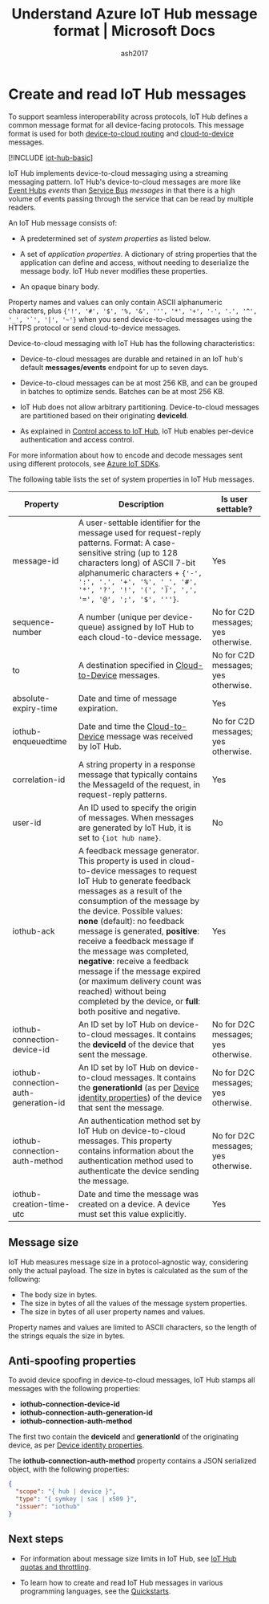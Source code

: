 ﻿---
title: Understand Azure IoT Hub message format | Microsoft Docs
description: Developer guide - describes the format and expected content of IoT Hub messages.
author: ash2017
manager: briz
ms.service: iot-hub
services: iot-hub
ms.topic: conceptual
ms.date: 08/13/2018
ms.author: asrastog
---

# Create and read IoT Hub messages

To support seamless interoperability across protocols, IoT Hub defines a common message format for all device-facing protocols. This message format is used for both [device-to-cloud routing](iot-hub-devguide-messages-d2c.md) and [cloud-to-device](iot-hub-devguide-messages-c2d.md) messages. 

[!INCLUDE [iot-hub-basic](../../includes/iot-hub-basic-partial.md)]

IoT Hub implements device-to-cloud messaging using a streaming messaging pattern. IoT Hub's device-to-cloud messages are more like [Event Hubs](/azure/event-hubs/) *events* than [Service Bus](/azure/service-bus-messaging/) *messages* in that there is a high volume of events passing through the service that can be read by multiple readers.

An IoT Hub message consists of:

* A predetermined set of *system properties* as listed below.

* A set of *application properties*. A dictionary of string properties that the application can define and access, without needing to deserialize the message body. IoT Hub never modifies these properties.

* An opaque binary body.

Property names and values can only contain ASCII alphanumeric characters, plus ``{'!', '#', '$', '%, '&', ''', '*', '+', '-', '.', '^', '_', '`', '|', '~'}`` when you send device-to-cloud messages using the HTTPS protocol or send cloud-to-device messages.

Device-to-cloud messaging with IoT Hub has the following characteristics:

* Device-to-cloud messages are durable and retained in an IoT hub's default **messages/events** endpoint for up to seven days.

* Device-to-cloud messages can be at most 256 KB, and can be grouped in batches to optimize sends. Batches can be at most 256 KB.

* IoT Hub does not allow arbitrary partitioning. Device-to-cloud messages are partitioned based on their originating **deviceId**.

* As explained in [Control access to IoT Hub](iot-hub-devguide-security.md), IoT Hub enables per-device authentication and access control.

For more information about how to encode and decode messages sent using different protocols, see [Azure IoT SDKs](iot-hub-devguide-sdks.md).

The following table lists the set of system properties in IoT Hub messages.

| Property | Description | Is user settable? |
| --- | --- | --- |
| message-id |A user-settable identifier for the message used for request-reply patterns. Format: A case-sensitive string (up to 128 characters long) of ASCII 7-bit alphanumeric characters + `{'-', ':', '.', '+', '%', '_', '#', '*', '?', '!', '(', ')', ',', '=', '@', ';', '$', '''}`. | Yes |
| sequence-number |A number (unique per device-queue) assigned by IoT Hub to each cloud-to-device message. | No for C2D messages; yes otherwise. |
| to |A destination specified in [Cloud-to-Device](iot-hub-devguide-c2d-guidance.md) messages. | No for C2D messages; yes otherwise. |
| absolute-expiry-time |Date and time of message expiration. | Yes |
| iothub-enqueuedtime |Date and time the [Cloud-to-Device](iot-hub-devguide-c2d-guidance.md) message was received by IoT Hub. | No for C2D messages; yes otherwise. |
| correlation-id |A string property in a response message that typically contains the MessageId of the request, in request-reply patterns. | Yes |
| user-id |An ID used to specify the origin of messages. When messages are generated by IoT Hub, it is set to `{iot hub name}`. | No |
| iothub-ack |A feedback message generator. This property is used in cloud-to-device messages to request IoT Hub to generate feedback messages as a result of the consumption of the message by the device. Possible values: **none** (default): no feedback message is generated, **positive**: receive a feedback message if the message was completed, **negative**: receive a feedback message if the message expired (or maximum delivery count was reached) without being completed by the device, or **full**: both positive and negative. <!-- robinsh For more information, see [Message feedback][lnk-feedback].--> | Yes |
| iothub-connection-device-id |An ID set by IoT Hub on device-to-cloud messages. It contains the **deviceId** of the device that sent the message. | No for D2C messages; yes otherwise. |
| iothub-connection-auth-generation-id |An ID set by IoT Hub on device-to-cloud messages. It contains the **generationId** (as per [Device identity properties](iot-hub-devguide-identity-registry.md#device-identity-properties)) of the device that sent the message. | No for D2C messages; yes otherwise. |
| iothub-connection-auth-method |An authentication method set by IoT Hub on device-to-cloud messages. This property contains information about the authentication method used to authenticate the device sending the message. <!-- ROBINSH For more information, see [Device to cloud anti-spoofing][lnk-antispoofing].--> | No for D2C messages; yes otherwise. |
| iothub-creation-time-utc | Date and time the message was created on a device. A device must set this value explicitly. | Yes |

## Message size

IoT Hub measures message size in a protocol-agnostic way, considering only the actual payload. The size in bytes is calculated as the sum of the following:

* The body size in bytes.
* The size in bytes of all the values of the message system properties.
* The size in bytes of all user property names and values.

Property names and values are limited to ASCII characters, so the length of the strings equals the size in bytes.

## Anti-spoofing properties

To avoid device spoofing in device-to-cloud messages, IoT Hub stamps all messages with the following properties:

* **iothub-connection-device-id**
* **iothub-connection-auth-generation-id**
* **iothub-connection-auth-method**

The first two contain the **deviceId** and **generationId** of the originating device, as per [Device identity properties](iot-hub-devguide-identity-registry.md#device-identity-properties).

The **iothub-connection-auth-method** property contains a JSON serialized object, with the following properties:

```json
{
  "scope": "{ hub | device }",
  "type": "{ symkey | sas | x509 }",
  "issuer": "iothub"
}
```

## Next steps

* For information about message size limits in IoT Hub, see [IoT Hub quotas and throttling](iot-hub-devguide-quotas-throttling.md).

* To learn how to create and read IoT Hub messages in various programming languages, see the [Quickstarts](quickstart-send-telemetry-node.md).
